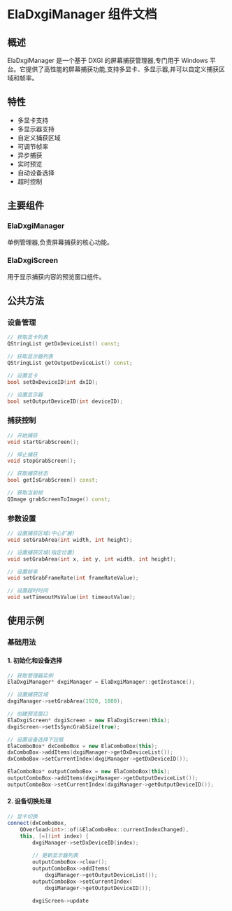# ElaDxgiManager 组件文档

## 概述
ElaDxgiManager 是一个基于 DXGI 的屏幕捕获管理器,专门用于 Windows 平台。它提供了高性能的屏幕捕获功能,支持多显卡、多显示器,并可以自定义捕获区域和帧率。

## 特性
- 多显卡支持
- 多显示器支持
- 自定义捕获区域
- 可调节帧率
- 异步捕获
- 实时预览
- 自动设备选择
- 超时控制

## 主要组件

### ElaDxgiManager
单例管理器,负责屏幕捕获的核心功能。

### ElaDxgiScreen
用于显示捕获内容的预览窗口组件。

## 公共方法

### 设备管理
```cpp
// 获取显卡列表
QStringList getDxDeviceList() const;

// 获取显示器列表
QStringList getOutputDeviceList() const;

// 设置显卡
bool setDxDeviceID(int dxID);

// 设置显示器
bool setOutputDeviceID(int deviceID);
```

### 捕获控制
```cpp
// 开始捕获
void startGrabScreen();

// 停止捕获
void stopGrabScreen();

// 获取捕获状态
bool getIsGrabScreen() const;

// 获取当前帧
QImage grabScreenToImage() const;
```

### 参数设置
```cpp
// 设置捕获区域(中心扩展)
void setGrabArea(int width, int height);

// 设置捕获区域(指定位置)
void setGrabArea(int x, int y, int width, int height);

// 设置帧率
void setGrabFrameRate(int frameRateValue);

// 设置超时时间
void setTimeoutMsValue(int timeoutValue);
```

## 使用示例

### 基础用法

#### 1. 初始化和设备选择
```cpp
// 获取管理器实例
ElaDxgiManager* dxgiManager = ElaDxgiManager::getInstance();

// 设置捕获区域
dxgiManager->setGrabArea(1920, 1080);

// 创建预览窗口
ElaDxgiScreen* dxgiScreen = new ElaDxgiScreen(this);
dxgiScreen->setIsSyncGrabSize(true);

// 设置设备选择下拉框
ElaComboBox* dxComboBox = new ElaComboBox(this);
dxComboBox->addItems(dxgiManager->getDxDeviceList());
dxComboBox->setCurrentIndex(dxgiManager->getDxDeviceID());

ElaComboBox* outputComboBox = new ElaComboBox(this);
outputComboBox->addItems(dxgiManager->getOutputDeviceList());
outputComboBox->setCurrentIndex(dxgiManager->getOutputDeviceID());
```

#### 2. 设备切换处理
```cpp
// 显卡切换
connect(dxComboBox, 
    QOverload<int>::of(&ElaComboBox::currentIndexChanged),
    this, [=](int index) {
        dxgiManager->setDxDeviceID(index);
        
        // 更新显示器列表
        outputComboBox->clear();
        outputComboBox->addItems(
            dxgiManager->getOutputDeviceList());
        outputComboBox->setCurrentIndex(
            dxgiManager->getOutputDeviceID());
            
        dxgiScreen->update
